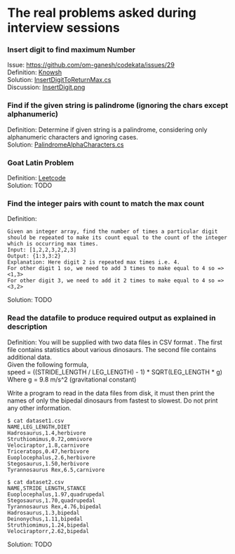 ﻿# The real problems asked during interview sessions

### **Insert digit to find maximum Number**
Issue: https://github.com/om-ganesh/codekata/issues/29  
Definition: [Knowsh](https://www.knowsh.com/Notes/250501/Maximum-Possible-Value-By-Inserting-5)  
Solution: [InsertDigitToReturnMax.cs](InsertDigitToReturnMax.cs)  
Discussion: [InsertDigit.png](../problems/hint-getmaxinsertdigitbetweennumber.png.png)   

### **Find if the given string is palindrome (ignoring the chars except alphanumeric)**  
Definition: Determine if given string is a palindrome, considering only alphanumeric characters and ignoring cases.  
Solution: [PalindromeAlphaCharacters.cs](PalindromeAlphaCharacters.cs)   

### **Goat Latin Problem**  
Definition: [Leetcode](https://leetcode.com/problems/goat-latin/)  
Solution:  TODO  

### **Find the integer pairs with count to match the max count**  
Definition: 
```
Given an integer array, find the number of times a particular digit should be repeated to make its count equal to the count of the integer which is occurring max times.
Input: [1,2,2,3,2,2,3]
Output: {1:3,3:2}
Explanation: Here digit 2 is repeated max times i.e. 4.
For other digit 1 so, we need to add 3 times to make equal to 4 so => <1,3>
For other digit 3, we need to add it 2 times to make equal to 4 so => <3,2>
```
Solution:  TODO  


### **Read the datafile to produce required output as explained in description**  
Definition: You will be supplied with two data files in CSV format .
The first file contains statistics about various dinosaurs. The second file contains additional data.  
Given the following formula,   
speed = ((STRIDE_LENGTH / LEG_LENGTH) - 1) * SQRT(LEG_LENGTH * g) Where g = 9.8 m/s^2 (gravitational constant)  

Write a program to read in the data files from disk, it must then print the names of only the bipedal dinosaurs from fastest to slowest.
Do not print any other information.
```
$ cat dataset1.csv
NAME,LEG_LENGTH,DIET
Hadrosaurus,1.4,herbivore
Struthiomimus,0.72,omnivore
Velociraptor,1.8,carnivore
Triceratops,0.47,herbivore
Euoplocephalus,2.6,herbivore
Stegosaurus,1.50,herbivore
Tyrannosaurus Rex,6.5,carnivore

$ cat dataset2.csv
NAME,STRIDE_LENGTH,STANCE
Euoplocephalus,1.97,quadrupedal
Stegosaurus,1.70,quadrupedal
Tyrannosaurus Rex,4.76,bipedal
Hadrosaurus,1.3,bipedal
Deinonychus,1.11,bipedal
Struthiomimus,1.24,bipedal
Velociraptorr,2.62,bipedal
```
Solution: TODO  


